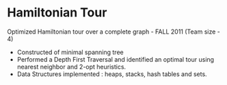# Hamiltonian Tour

Optimized Hamiltonian tour over a complete graph - FALL 2011 (Team size - 4)

- Constructed of minimal spanning tree
- Performed a Depth First Traversal and identified an optimal tour using nearest neighbor and 2-opt heuristics.
- Data Structures implemented : heaps, stacks, hash tables and sets. 

